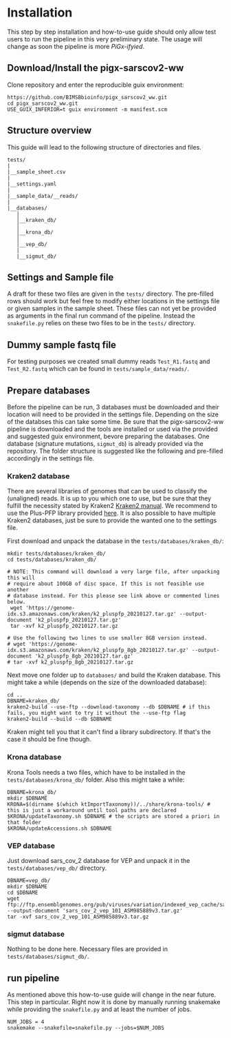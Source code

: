 # Installation

This step by step installation and how-to-use guide should only allow test users to run the pipeline in this very preliminary state. The usage will change as soon the pipeline is more _PiGx-ifyied_.

## Download/Install the pigx-sarscov2-ww

Clone repository and enter the reproducible guix environment:

```
https://github.com/BIMSBbioinfo/pigx_sarscov2_ww.git
cd pigx_sarscov2_ww.git
USE_GUIX_INFERIOR=t guix environment -m manifest.scm
```

## Structure overview

This guide will lead to the following structure of directories and files.

```
tests/
|
|__sample_sheet.csv
|
|__settings.yaml
|
|__sample_data/__reads/
|
|__databases/
   │
   │__kraken_db/
   │
   │__krona_db/
   │
   │__vep_db/
   |
   |__sigmut_db/
``` 


## Settings and Sample file

A draft for these two files are given in the `tests/` directory. The pre-filled rows should work but feel free to modify either locations in the settings file or given samples in the sample sheet. These files can not yet be provided as arguments in the final run command of the pipeline. Instead the `snakefile.py` relies on these two files to be in the `tests/` directory. 

## Dummy sample fastq file

For testing purposes we created small dummy reads `Test_R1.fastq` and `Test_R2.fastq` which can be found in `tests/sample_data/reads/`.

## Prepare databases

Before the pipeline can be run, 3 databases must be downloaded and their location will need to be provided in the settings file. Depending on the size of the databses this can take some time.
Be sure that the pigx-sarscov2-ww pipeline is downloaded and the tools are installed or used via the provided and suggested guix environment, bevore preparing the databases. One database (signature mutations, `sigmut_db`) is already provided via the repository. The folder structure is suggested like the following and pre-filled accordingly in the settings file.

### Kraken2 database

There are several libraries of genomes that can be used to classify the (unaligned) reads. It is up to you which one to use, but be sure that they fulfill the necessity stated by Kraken2 [Kraken2 manual](https://github.com/DerrickWood/kraken2/wiki/Manual#kraken-2-databases). We recommend to use the Plus-PFP library provided [here](https://benlangmead.github.io/aws-indexes/k2). 
It is also possible to have multiple Kraken2 databases, just be sure to provide the wanted one to the settings file.

First download and unpack the database in the `tests/databases/kraken_db/`:

```
mkdir tests/databases/kraken_db/
cd tests/databases/kraken_db/

# NOTE: This command will download a very large file, after unpacking this will
# require about 100GB of disc space. If this is not feasible use another
# database instead. For this please see link above or commented lines below.
 wget 'https://genome-idx.s3.amazonaws.com/kraken/k2_pluspfp_20210127.tar.gz' --output-document 'k2_pluspfp_20210127.tar.gz'
 tar -xvf k2_pluspfp_20210127.tar.gz

# Use the following two lines to use smaller 8GB version instead.
# wget 'https://genome-idx.s3.amazonaws.com/kraken/k2_pluspfp_8gb_20210127.tar.gz' --output-document 'k2_pluspfp_8gb_20210127.tar.gz'
# tar -xvf k2_pluspfp_8gb_20210127.tar.gz
```

Next move one folder up to `databases/` and build the Kraken database. This might take a while (depends on the size of the downloaded database):

```
cd ..
DBNAME=kraken_db/
kraken2-build --use-ftp --download-taxonomy --db $DBNAME # if this fails, you might want to try it without the --use-ftp flag
kraken2-build --build --db $DBNAME
```

Kraken might tell you that it can't find a library subdirectory. If that's the case it should be fine though. 

### Krona database

Krona Tools needs a two files, which have to be installed in the `tests/databases/krona_db/` folder. Also this might take a while:

```
DBNAME=krona_db/
mkdir $DBNAME
KRONA=$(dirname $(which ktImportTaxonomy))/../share/krona-tools/ # this is just a workaround until tool paths are declared
$KRONA/updateTaxonomy.sh $DBNAME # the scripts are stored a priori in that folder
$KRONA/updateAccessions.sh $DBNAME
```

### VEP database

Just download sars_cov_2 database for VEP and unpack it in the `tests/databases/vep_db/` directory.

```
DBNAME=vep_db/
mkdir $DBNAME
cd $DBNAME
wget ftp://ftp.ensemblgenomes.org/pub/viruses/variation/indexed_vep_cache/sars_cov_2_vep_101_ASM985889v3.tar.gz --output-document 'sars_cov_2_vep_101_ASM985889v3.tar.gz'
tar -xvf sars_cov_2_vep_101_ASM985889v3.tar.gz
```

### sigmut database

Nothing to be done here. Necessary files are provided in `tests/databases/sigmut_db/`.

## run pipeline

As mentioned above this how-to-use guide will change in the near future. This step in particular. Right now it is done by manually running snakemake while providing the `snakefile.py` and at least the number of jobs. 

```
NUM_JOBS = 4
snakemake --snakefile=snakefile.py --jobs=$NUM_JOBS
```
